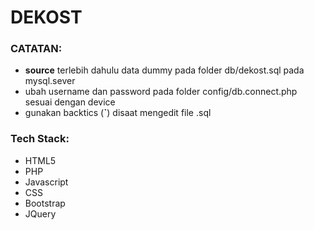 # DEKOST

### CATATAN:
- **source** terlebih dahulu data dummy pada  folder db/dekost.sql pada mysql.sever
- ubah username dan password pada folder config/db.connect.php sesuai dengan device 
- gunakan backtics (**`**) disaat mengedit file .sql 

### Tech Stack:
- HTML5
- PHP
- Javascript
- CSS
- Bootstrap
- JQuery

